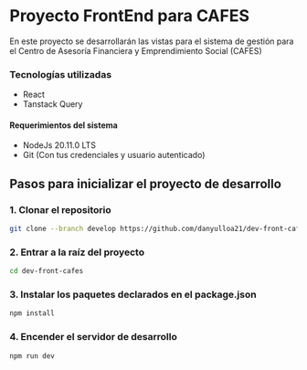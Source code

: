 # Proyecto FrontEnd para CAFES

En este proyecto se desarrollarán las vistas para el sistema de gestión para el Centro de Asesoría Financiera y Emprendimiento Social (CAFES)

### Tecnologías utilizadas
- React
- Tanstack Query

#### Requerimientos del sistema
- NodeJs 20.11.0 LTS
- Git (Con tus credenciales y usuario autenticado)


## Pasos para inicializar el proyecto de desarrollo
### 1. Clonar el repositorio
```bash
git clone --branch develop https://github.com/danyulloa21/dev-front-cafes.git
```

### 2. Entrar a la raíz del proyecto
```bash
cd dev-front-cafes
```

### 3. Instalar los paquetes declarados en el **package.json**
```bash
npm install
```

### 4. Encender el servidor de desarrollo
```bash
npm run dev
```




